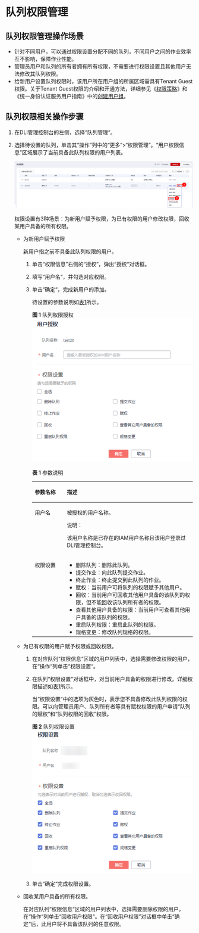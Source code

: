 # 队列权限管理<a name="dli_01_0015"></a>

## 队列权限管理操作场景<a name="section11499577152559"></a>

-   针对不同用户，可以通过权限设置分配不同的队列，不同用户之间的作业效率互不影响，保障作业性能。
-   管理员用户和队列的所有者拥有所有权限，不需要进行权限设置且其他用户无法修改其队列权限。
-   给新用户设置队列权限时，该用户所在用户组的所属区域需具有Tenant Guest权限。关于Tenant Guest权限的介绍和开通方法，详细参见《[权限策略](https://support.huaweicloud.com/usermanual-permissions/iam_01_0001.html)》和《统一身份认证服务用户指南》中的[创建用户组](https://support.huaweicloud.com/usermanual-iam/iam_03_0001.html)。

## 队列权限相关操作步骤<a name="section20128473551"></a>

1.  在DLI管理控制台的左侧，选择“队列管理“。
2.  选择待设置的队列，单击其“操作”列中的“更多”\>“权限管理”。“用户权限信息”区域展示了当前具备此队列权限的用户列表。

    ![](figures/9-2权限管理-zh.png)

    权限设置有3种场景：为新用户赋予权限，为已有权限的用户修改权限，回收某用户具备的所有权限。

    -   为新用户赋予权限

        新用户指之前不具备此队列权限的用户。

        1.  单击“权限信息”右侧的“授权”，弹出“授权“对话框。
        2.  填写“用户名“，并勾选对应权限。
        3.  单击“确定“，完成新用户的添加。

            待设置的参数说明如[表1](#table15710625151416)所示。

            **图 1**  队列权限授权<a name="fig1360010211316"></a>  
            ![](figures/队列权限授权.png "队列权限授权")

            **表 1**  参数说明

            <a name="table15710625151416"></a>
            <table><thead align="left"><tr id="row1771212551410"><th class="cellrowborder" valign="top" width="20%" id="mcps1.2.3.1.1"><p id="p4713132520147"><a name="p4713132520147"></a><a name="p4713132520147"></a>参数名称</p>
            </th>
            <th class="cellrowborder" valign="top" width="80%" id="mcps1.2.3.1.2"><p id="p1971410256146"><a name="p1971410256146"></a><a name="p1971410256146"></a>描述</p>
            </th>
            </tr>
            </thead>
            <tbody><tr id="row207191525121418"><td class="cellrowborder" valign="top" width="20%" headers="mcps1.2.3.1.1 "><p id="p5721152541411"><a name="p5721152541411"></a><a name="p5721152541411"></a>用户名</p>
            </td>
            <td class="cellrowborder" valign="top" width="80%" headers="mcps1.2.3.1.2 "><p id="p77232254145"><a name="p77232254145"></a><a name="p77232254145"></a>被授权的用户名称。</p>
            <div class="note" id="note18961324477"><a name="note18961324477"></a><a name="note18961324477"></a><span class="notetitle"> 说明： </span><div class="notebody"><p id="p13896623472"><a name="p13896623472"></a><a name="p13896623472"></a>该用户名称是已存在的IAM用户名称且该用户登录过DLI管理控制台。</p>
            </div></div>
            </td>
            </tr>
            <tr id="row1273232517141"><td class="cellrowborder" valign="top" width="20%" headers="mcps1.2.3.1.1 "><p id="p1873352541412"><a name="p1873352541412"></a><a name="p1873352541412"></a>权限设置</p>
            </td>
            <td class="cellrowborder" valign="top" width="80%" headers="mcps1.2.3.1.2 "><a name="ul19734132517140"></a><a name="ul19734132517140"></a><ul id="ul19734132517140"><li>删除队列：删除此队列。</li><li>提交作业：向此队列提交作业。</li><li>终止作业：终止提交到此队列的作业。</li><li>赋权：当前用户可将队列的权限赋予其他用户。</li><li>回收：当前用户可回收其他用户具备的该队列的权限，但不能回收该队列所有者的权限。</li><li>查看其他用户具备的权限：当前用户可查看其他用户具备的该队列的权限。</li><li>重启队列权限：重启此队列的权限。</li><li>规格变更：修改队列规格的权限。</li></ul>
            </td>
            </tr>
            </tbody>
            </table>

    -   为已有权限的用户赋予权限或回收权限。
        1.  在对应队列“权限信息“区域的用户列表中，选择需要修改权限的用户，在“操作“列单击“权限设置“。
        2.  在队列“权限设置“对话框中，对当前用户具备的权限进行修改。详细权限描述如[表1](#table15710625151416)所示。

            当“权限设置“中的选项为灰色时，表示您不具备修改此队列权限的权限。可以向管理员用户、队列所有者等具有赋权权限的用户申请“队列的赋权”和“队列权限的回收”权限。

            **图 2**  队列权限设置<a name="fig4861788011126"></a>  
            ![](figures/队列权限设置.png "队列权限设置")

        3.  单击“确定“完成权限设置。

    -   回收某用户具备的所有权限。

        在对应队列“权限信息“区域的用户列表中，选择需要删除权限的用户，在“操作“列单击“回收用户权限“。在“回收用户权限”对话框中单击“确定“后，此用户将不具备该队列的任意权限。




